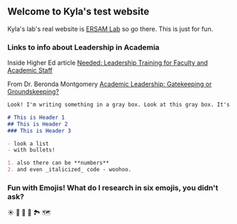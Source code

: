 ## Welcome to Kyla's test website

Kyla's lab's real website is [ERSAM Lab](https://www.ersamlab.com) so go there. This is just for fun.

### Links to info about Leadership in Academia

Inside Higher Ed article [Needed: Leadership Training for Faculty and Academic Staff](https://www.insidehighered.com/advice/2019/11/22/importance-cultivating-leadership-skills-among-faculty-and-academic-staff-members)

From Dr. Beronda Montgomery [Academic Leadership: Gatekeeping or Groundskeeping?](https://scholar.valpo.edu/jvbl/vol13/iss2/16/)

```markdown
Look! I'm writing something in a gray box. Look at this gray box. It's just so gray. And boxy.

# This is Header 1
## This is Header 2
### This is Header 3

- look a list
- with bullets!

1. also there can be **numbers**
2. and even _italicized_ code - woohoo.

```
### Fun with Emojis! What do I research in six emojis, you didn't ask?

:sunny: :deciduous_tree: :evergreen_tree: :leaves: :national_park: :world_map: 

